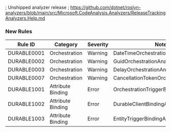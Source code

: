 ; Unshipped analyzer release
; https://github.com/dotnet/roslyn-analyzers/blob/main/src/Microsoft.CodeAnalysis.Analyzers/ReleaseTrackingAnalyzers.Help.md

### New Rules

Rule ID | Category | Severity | Notes
--------|----------|----------|-------
DURABLE0001 | Orchestration | Warning | DateTimeOrchestrationAnalyzer
DURABLE0002 | Orchestration | Warning | GuidOrchestrationAnalyzer
DURABLE0003 | Orchestration | Warning | DelayOrchestrationAnalyzer
DURABLE0007 | Orchestration | Warning | CancellationTokenOrchestrationAnalyzer
DURABLE1001 | Attribute Binding | Error | OrchestrationTriggerBindingAnalyzer
DURABLE1002 | Attribute Binding | Error | DurableClientBindingAnalyzer
DURABLE1003 | Attribute Binding | Error | EntityTriggerBindingAnalyzer